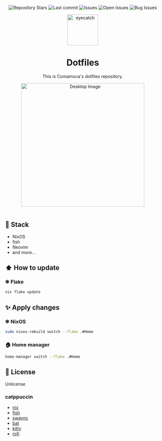 <div align="center">

![Repository Stars](https://img.shields.io/github/stars/Comamoca/dotfiles?style=flat-square)
![Last commit](https://img.shields.io/github/last-commit/Comamoca/dotfiles?style=flat-square)
![Issues](https://img.shields.io/github/issues/Comamoca/dotfiles?style=flat-square)
![Open Issues](https://img.shields.io/github/issues-raw/Comamoca/dotfiles?style=flat-square)
![Bug Issues](https://img.shields.io/github/issues/Comamoca/dotfiles/bug?style=flat-square)

<img src="https://emoji2svg.deno.dev/api/🦊" alt="eyecatch" height="100">

# Dotfiles

This is Comamoca's dotfiles repository.

<img src="https://r2.comamoca.dev/unixporn-nixos.jpg" alt="Desktop Image" width="400">

<br>
<br>

</div>

<div align="center">

</div>

## 🔧 Stack

- NixOS
- fish
- Neovim
- and more...

## ⬆️ How to update

### ❄ Flake

```sh
nix flake update
```

## ✨ Apply changes

### ❄ NixOS

```sh
sudo nixos-rebuild switch --flake .#Home
```

### 🏠 Home manager

```sh
home-manager switch --flake .#Home
```

## 📖 License

Unlicense

### catppuccin

- [nix](https://github.com/catppuccin/nix)
- [fish](https://github.com/catppuccin/fish)
- [swaync](https://github.com/catppuccin/swaync)
- [bat](https://github.com/catppuccin/bat)
- [kitty](https://github.com/catppuccin/kitty)
- [rofi](https://github.com/catppuccin/rofi)
